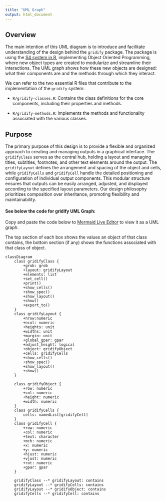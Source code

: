 ```yaml
---
title: "UML Graph"
output: html_document
---
```


## Overview

The main intention of this UML diagram is to introduce and facilitate understanding of the design behind the
`gridify` package. 
The package is using the <a href="https://adv-r.hadley.nz/s4.html" target="_blank">S4 system in R</a>, 
implementing Object Oriented Programming, where new object types are created to modularize and streamline
their interactions. 
The UML graph shows how these new objects are designed: what their components are and the methods through which
they interact.

We can refer to the two essential R files that contribute to the implementation of the `gridify` system:

-   `R/gridify-classes.R`: Contains the class definitions for the core components, including their properties and methods.

-   `R/gridify-methods.R`: Implements the methods and functionality associated with the various classes.

## Purpose

The primary purpose of this design is to provide a flexible and organized approach to creating and managing outputs in a
graphical interface. 
The `gridifyClass` serves as the central hub, holding a layout and managing titles, subtitles, footnotes, and other text elements around the output. 
The `gridifyLayout` defines the arrangement and spacing of the object and cells, while `gridifyCells` and `gridifyCell`
handle the detailed positioning and configuration of individual output components.
This modular structure ensures that outputs can be easily arranged, adjusted, and displayed according to the specified 
layout parameters. 
Our design philosophy prioritizes composition over inheritance, promoting flexibility and maintainability.

#### See below the code for gridify UML Graph:

Copy and paste the code below to <a href="https://mermaid.live" target="_blank">Mermaid Live Editor</a> to view it as a UML graph.

The top section of each box shows the values an object of that class contains, the bottom section (if any) shows the functions associated with that class of object.

``` mermaid
classDiagram
    class gridifyClass {
        +grob: grob
        +layout: gridifyLayout
        +elements: list
        +set_cell()
        +print()
        +show_cells()
        +show_spec()
        +show_layout()
        +show()
        +export_to()
    }
    class gridifyLayout {
        +nrow:numeric
        +ncol: numeric
        +heights: unit
        +widths: unit
        +margin: unit
        +global_gpar: gpar
        +adjust_height: logical
        +object: gridifyObject
        +cells: gridifyCells
        +show_cells()
        +show_spec()
        +show_layout()
        +show()
    }
    
    class gridifyObject {
        +row: numeric
        +col: numeric
        +height: numeric
        +width: numeric
    }
    class gridifyCells {
        cells: namedList[gridifyCell]
    }
    class gridifyCell {
        +row: numeric
        +col: numeric
        +text: character
        +mch: numeric
        +x: numeric
        +y: numeric
        +hjust: numeric
        +vjust: numeric
        +rot: numeric
        +gpar: gpar
    }
    
    gridifyClass --* gridifyLayout: contains
    gridifyLayout --* gridifyCells: contains
    gridifyLayout --* gridifyObject: contains
    gridifyCells --* gridifyCell: contains
```
